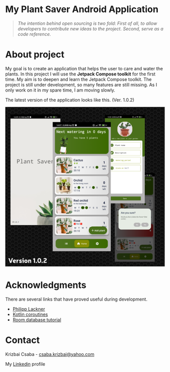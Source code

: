 # My Plant Saver Android Application

> *The intention behind open sourcing is two fold: First of all, to allow developers to contribute new ideas to the project. Second, serve as a code reference.*

# About project
My goal is to create an application that helps the user to care and water the plants. In this project I will use the **Jetpack Compose toolkit** for the first time. My aim is to deepen and learn the Jetpack Compose toolkit. The project is still under development, so many features are still missing. As I only work on it in my spare time, I am moving slowly.

The latest version of the application looks like this. (Ver. 1.0.2)

<img src="ScreenCaptures\1_0_2.png" style="zoom:50%;" />

# Acknowledgments
There are several links that have proved useful during development.
+ [Philipp Lackner](https://github.com/philipplackner)
+ [Kotlin coroutines](https://www.kodeco.com/books/kotlin-coroutines-by-tutorials/v3.0/chapters/18-coroutines-jetpack)
+ [Room database tutorial](https://www.answertopia.com/jetpack-compose/a-jetpack-compose-room-database-and-repository-tutorial/)

# Contact
Krizbai Csaba - csaba.krizbai@yahoo.com

My [Linkedin](https://www.linkedin.com/in/csaba-krizbai-6b9077195/) profile
